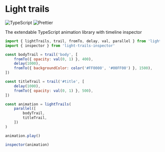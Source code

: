 # Light trails

![TypeScript](https://img.shields.io/npm/types/typescript?style=flat-square) ![Prettier](https://img.shields.io/badge/code_style-prettier-ff69b4.svg?style=flat-square)


The extendable TypeScript animation library with timeline inspector

```js
import { lightTrails, trail, fromTo, delay, val, parallel } from 'light-trails'
import { inspector } from 'light-trails-inspector'

const bodyTrail = trail('body', [
    fromTo({ opacity: val(0, 1) }, 400),
    delay(1000),
    fromTo({ backgroundColor: color('#FF0000', '#00FF00') }, 1500),
])

const titleTrail = trail('#title', [
    delay(1000),
    fromTo({ opacity: val(0, 1) }, 500),
])

const animation = lightTrails(
    parallel([
        bodyTrail,
        titleTrail,
    ])
)

animation.play()

inspector(animation)
```
